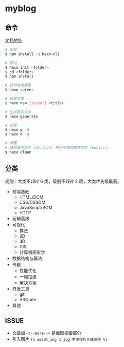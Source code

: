 # myblog

## 命令

[文档地址](https://hexo.io/zh-cn/docs/)

```bash
# 安装
$ npm install -g hexo-cli

# 建站
$ hexo init <folder>
$ cd <folder>
$ npm install

# 启动本地服务
$ hexo server

# 新建文章
$ hexo new [layout] <title>

# 生成静态文件
$ hexo generate

# 部署
$ hexo g -d
$ hexo d -g

# 清理
# 清除缓存文件 (db.json) 和已生成的静态文件 (public)。
$ hexo clean

```

## 分类

规则：大类不超过 6 类，级别不超过 2 层，大类优先级最高。

* 前端基础
  * HTML/DOM
  * CSS/CSSOM
  * JavaScript/BOM
  * HTTP
* 前端高级 
* 可视化
  * 算法
  * 2D
  * 3D
  * GIS
  * 计算机图形学
* 数据结构与算法
* 专题
  * 性能优化
  * 一周拾遗
  * 解决方案
* 开发工具
  * git
  * VSCode
* 其他

## ISSUE

* 文章加 ```<!--more-->``` 是截取摘要部分
* 引入图片 `{% asset_img 1.jpg 主线程和合成线程 %}`
